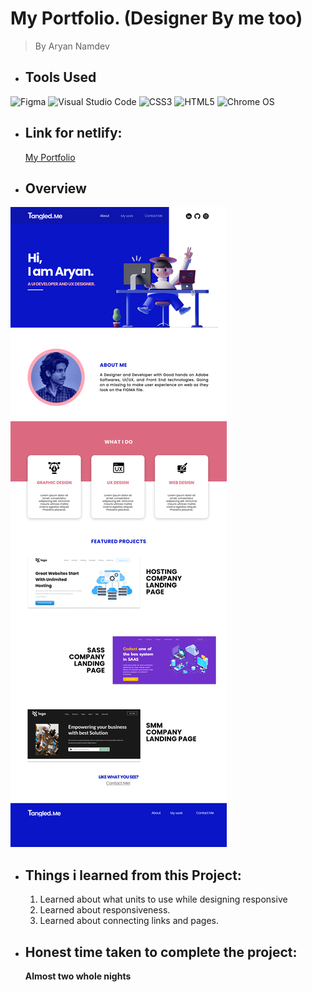 # My Portfolio. (Designer By me too)
> By Aryan Namdev

 * ## Tools Used


![Figma](https://img.shields.io/badge/figma-%23F24E1E.svg?style=for-the-badge&logo=figma&logoColor=white)
![Visual Studio Code](https://img.shields.io/badge/Visual%20Studio%20Code-0078d7.svg?style=for-the-badge&logo=visual-studio-code&logoColor=white)
![CSS3](https://img.shields.io/badge/css3-%231572B6.svg?style=for-the-badge&logo=css3&logoColor=white)
![HTML5](https://img.shields.io/badge/html5-%23E34F26.svg?style=for-the-badge&logo=html5&logoColor=white)
![Chrome OS](https://img.shields.io/badge/chrome%20os-3d89fc?style=for-the-badge&logo=google%20chrome&logoColor=white)

* ## Link for netlify:
    [My Portfolio](https://tangled-me.netlify.app/)


 * ## Overview

![alt text](/MacBook%20Pro%2014_%20-%201.png)

* ## Things i learned from this Project:
    1. Learned about what units to use while designing responsive
    2. Learned about responsiveness.
    3. Learned about connecting links and pages.

* ## Honest time taken to complete the project:
    __Almost two whole nights__

